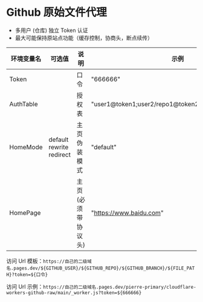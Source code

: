 # Github 原始文件代理

-   多用户 (仓库) 独立 Token 认证
-   最大可能保持原站点功能（缓存控制，协商头，断点续传）

| 环境变量名 | 可选值                         | 说明                | 示例                                                 |
| ---------- | ------------------------------ | ------------------- | ---------------------------------------------------- |
| Token      |                                | 口令                | "666666"                                             |
| AuthTable  |                                | 授权表              | "user1@token1;user2/repo1@token2;user2/repo2@token3" |
| HomeMode   | default<br>rewrite<br>redirect | 主页伪装模式        | "default"                                            |
| HomePage   |                                | 主页 (必须带协议头) | "https://www.baidu.com"                              |

访问 Url 模板：`https://自己的二级域名.pages.dev/${GITHUB_USER}/${GITHUB_REPO}/${GITHUB_BRANCH}/${FILE_PATH}?token=${口令}`

访问 Url 示例：`https://自己的二级域名.pages.dev/pierre-primary/cloudflare-workers-github-raw/main/_worker.js?token=${666666}`
